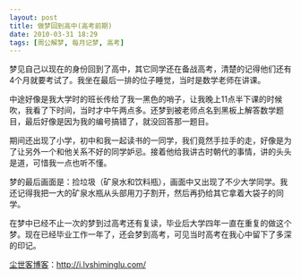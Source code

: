 ```yaml
---
layout: post
title: 做梦回到高中(高考前期)
date: 2010-03-31 18:29
tags: [周公解梦, 每月记梦, 高考]
---
```

梦见自己以现在的身份回到了高中，其它同学还在备战高考，清楚的记得他们还有4个月就要考试了。我坐在最后一排的位子睡觉，当时是数学老师在讲课。

中途好像是我大学时的班长传给了我一黑色的哨子，让我晚上11点半下课的时候吹，我看了下时间，当时才中午两点多。还梦到被老师点名到黑板上解答数学题目，最后好像是因为我的编号搞错了，就没回答那一题目。

期间还出现了小学，初中和我一起读书的一同学，我们竟然手拉手的走，好像是为了让另外一个和他关系不好的同学妒忌。接着他给我讲古时朝代的事情，讲的头头是道，可惜我一点也听不懂。

梦的最后画面是：捡垃圾（矿泉水和饮料瓶），画面中又出现了不少大学同学。我还记得我把一大的矿泉水瓶从头部用刀子割开，然后再扔给其它拿着大袋子的同学。

在梦中已经不止一次的梦到过高考还有复读，毕业后大学四年一直在重复的做这个梦。现在已经毕业工作一年了，还会梦到高考，可见当时高考在我心中留下了多深的印记。

<a href="http://i.lvshiminglu.com/">尘世客博客</a>：<a href="http://i.lvshiminglu.com/">http://i.lvshiminglu.com/</a>

